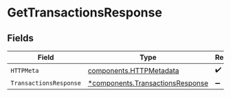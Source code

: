 # GetTransactionsResponse


## Fields

| Field                                                                               | Type                                                                                | Required                                                                            | Description                                                                         |
| ----------------------------------------------------------------------------------- | ----------------------------------------------------------------------------------- | ----------------------------------------------------------------------------------- | ----------------------------------------------------------------------------------- |
| `HTTPMeta`                                                                          | [components.HTTPMetadata](../../models/components/httpmetadata.md)                  | :heavy_check_mark:                                                                  | N/A                                                                                 |
| `TransactionsResponse`                                                              | [*components.TransactionsResponse](../../models/components/transactionsresponse.md) | :heavy_minus_sign:                                                                  | OK                                                                                  |